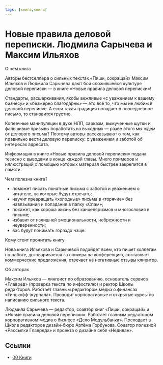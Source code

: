 ```yaml
---
tags: [книга,книги]
---
```

# Новые правила деловой переписки. Людмила Сарычева и Максим Ильяхов

О чем книга

Авторы бестселлера о сильных текстах «Пиши, сокращай» Максим Ильяхов и Людмила Сарычева дают бой сложившейся культуре деловой переписки — в книге «Новые правила деловой переписки»!

Стандарты, расшаркивания, якобы вежливые «с уважением к вашему бизнесу» и «безмерно благодарны» — это всё то, что мы не любим в деловой переписке. А если такая традиция попадает в повседневное письмо, то становится грустно.

Копеечные манипуляции в духе НЛП, сарказм, вымученные шутки и фальшивые призывы поработать на выходных — разве этого мы ждем от делового письма? Поэтому авторы рассказывают о том, как правильно вести деловую переписку: с уважением и заботой об интересах адресата.

Информация в книге «Новые правила деловой переписки» подана тезисно с выводами в конце каждой главы. Много примеров и иллюстраций,с помощью которых материал быстрее закрепится в памяти.

Чем полезна книга?

- поможет писать понятные письма с заботой и уважением о читателе, на которые будут отвечать;
- научит превращать «холодные» письма в «горячие» без навязывания и попадания в папку «Спам»;
- покажет, как хороша жизнь без канцеляризмов и многословия в письме;
- избавит от излишней эмоциональности, небрежности и неуверенности;
- вас будут понимать гораздо чаще.

Кому стоит прочитать книгу

Нова книга Ильяхова и Сарычевой подойдет всем, кто пишет коллегам по работе, договаривается за спикера на конференцию, составляет коммерческие предложения, отвечает на негативные отзывы клиентов.

Об авторах

Максим Ильяхов — лингвист по образованию, основатель сервиса «Главред» (проверка текста по инфостилю) и ректор Школы редакторов. Работает главным редактором медиа о финансах «Тинькофф-журнала». Проводит корпоративные и открытые курсы по написанию сильного текста.

Людмила Сарычева — редактор, соавтор книг «Пиши, сокращай» и «Новые правила деловой переписки». Работает главным редактором корпоративном медиа о бизнесе «Дело Модульбанка». Преподает в Школе редакторов дизайн-бюро Артёма Горбунова. Соавтор полезной «Рассылки Главреда» и проекта о дизайне себя «Недиван».

## Ссылки

- [00 Книги](00%20%D0%9A%D0%BD%D0%B8%D0%B3%D0%B8.md)
